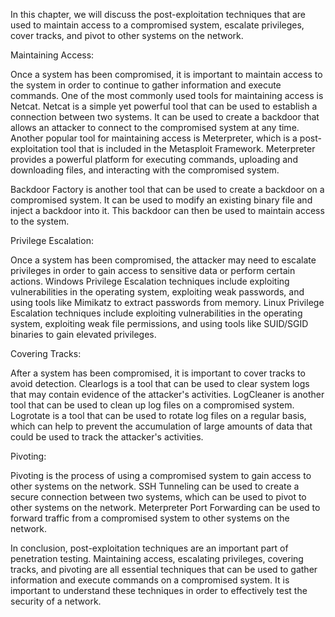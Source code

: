 In this chapter, we will discuss the post-exploitation techniques that are used to maintain access to a compromised system, escalate privileges, cover tracks, and pivot to other systems on the network.

Maintaining Access:

Once a system has been compromised, it is important to maintain access to the system in order to continue to gather information and execute commands. One of the most commonly used tools for maintaining access is Netcat. Netcat is a simple yet powerful tool that can be used to establish a connection between two systems. It can be used to create a backdoor that allows an attacker to connect to the compromised system at any time. Another popular tool for maintaining access is Meterpreter, which is a post-exploitation tool that is included in the Metasploit Framework. Meterpreter provides a powerful platform for executing commands, uploading and downloading files, and interacting with the compromised system.

Backdoor Factory is another tool that can be used to create a backdoor on a compromised system. It can be used to modify an existing binary file and inject a backdoor into it. This backdoor can then be used to maintain access to the system.

Privilege Escalation:

Once a system has been compromised, the attacker may need to escalate privileges in order to gain access to sensitive data or perform certain actions. Windows Privilege Escalation techniques include exploiting vulnerabilities in the operating system, exploiting weak passwords, and using tools like Mimikatz to extract passwords from memory. Linux Privilege Escalation techniques include exploiting vulnerabilities in the operating system, exploiting weak file permissions, and using tools like SUID/SGID binaries to gain elevated privileges.

Covering Tracks:

After a system has been compromised, it is important to cover tracks to avoid detection. Clearlogs is a tool that can be used to clear system logs that may contain evidence of the attacker's activities. LogCleaner is another tool that can be used to clean up log files on a compromised system. Logrotate is a tool that can be used to rotate log files on a regular basis, which can help to prevent the accumulation of large amounts of data that could be used to track the attacker's activities.

Pivoting:

Pivoting is the process of using a compromised system to gain access to other systems on the network. SSH Tunneling can be used to create a secure connection between two systems, which can be used to pivot to other systems on the network. Meterpreter Port Forwarding can be used to forward traffic from a compromised system to other systems on the network.

In conclusion, post-exploitation techniques are an important part of penetration testing. Maintaining access, escalating privileges, covering tracks, and pivoting are all essential techniques that can be used to gather information and execute commands on a compromised system. It is important to understand these techniques in order to effectively test the security of a network.